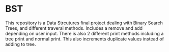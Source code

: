 # BST
This repository is a Data Strcutures final project dealing with Binary Search Trees, and different traveral methods. Includes a remove and add depending on user input. There is also 2 different print methods including a tree print and normal print. This also increments duplicate values instead of adding to tree.
